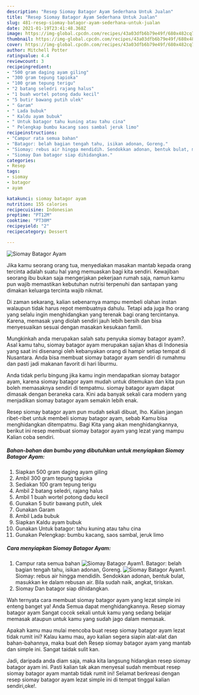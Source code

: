 ```yaml
---
description: "Resep Siomay Batagor Ayam Sederhana Untuk Jualan"
title: "Resep Siomay Batagor Ayam Sederhana Untuk Jualan"
slug: 481-resep-siomay-batagor-ayam-sederhana-untuk-jualan
date: 2021-01-19T23:41:48.368Z
image: https://img-global.cpcdn.com/recipes/43a03dfb6b79e49f/680x482cq70/siomay-batagor-ayam-foto-resep-utama.jpg
thumbnail: https://img-global.cpcdn.com/recipes/43a03dfb6b79e49f/680x482cq70/siomay-batagor-ayam-foto-resep-utama.jpg
cover: https://img-global.cpcdn.com/recipes/43a03dfb6b79e49f/680x482cq70/siomay-batagor-ayam-foto-resep-utama.jpg
author: Mitchell Potter
ratingvalue: 4.4
reviewcount: 3
recipeingredient:
- "500 gram daging ayam giling"
- "300 gram tepung tapioka"
- "100 gram tepung terigu"
- "2 batang seledri rajang halus"
- "1 buah wortel potong dadu kecil"
- "5 butir bawang putih ulek"
- " Garam"
- " Lada bubuk"
- " Kaldu ayam bubuk"
- " Untuk batagor tahu kuning atau tahu cina"
- " Pelengkap bumbu kacang saos sambal jeruk limo"
recipeinstructions:
- "Campur rata semua bahan"
- "Batagor: belah bagian tengah tahu, isikan adonan, Goreng."
- "Siomay: rebus air hingga mendidih. Sendokkan adonan, bentuk bulat, masukkan ke dalam rebusan air. Bila sudah naik, angkat, tiriskan."
- "Siomay Dan batagor siap dihidangkan."
categories:
- Resep
tags:
- siomay
- batagor
- ayam

katakunci: siomay batagor ayam 
nutrition: 155 calories
recipecuisine: Indonesian
preptime: "PT12M"
cooktime: "PT30M"
recipeyield: "2"
recipecategory: Dessert

---
```



![Siomay Batagor Ayam](https://img-global.cpcdn.com/recipes/43a03dfb6b79e49f/680x482cq70/siomay-batagor-ayam-foto-resep-utama.jpg)

Jika kamu seorang orang tua, menyediakan masakan mantab kepada orang tercinta adalah suatu hal yang memuaskan bagi kita sendiri. Kewajiban seorang ibu bukan saja mengerjakan pekerjaan rumah saja, namun kamu pun wajib memastikan kebutuhan nutrisi terpenuhi dan santapan yang dimakan keluarga tercinta wajib nikmat.

Di zaman  sekarang, kalian sebenarnya mampu membeli olahan instan walaupun tidak harus repot membuatnya dahulu. Tetapi ada juga lho orang yang selalu ingin menghidangkan yang terenak bagi orang tercintanya. Karena, memasak yang diolah sendiri jauh lebih bersih dan bisa menyesuaikan sesuai dengan masakan kesukaan famili. 



Mungkinkah anda merupakan salah satu penyuka siomay batagor ayam?. Asal kamu tahu, siomay batagor ayam merupakan sajian khas di Indonesia yang saat ini disenangi oleh kebanyakan orang di hampir setiap tempat di Nusantara. Anda bisa membuat siomay batagor ayam sendiri di rumahmu dan pasti jadi makanan favorit di hari liburmu.

Anda tidak perlu bingung jika kamu ingin mendapatkan siomay batagor ayam, karena siomay batagor ayam mudah untuk ditemukan dan kita pun boleh memasaknya sendiri di tempatmu. siomay batagor ayam dapat dimasak dengan beraneka cara. Kini ada banyak sekali cara modern yang menjadikan siomay batagor ayam semakin lebih enak.

Resep siomay batagor ayam pun mudah sekali dibuat, lho. Kalian jangan ribet-ribet untuk membeli siomay batagor ayam, sebab Kamu bisa menghidangkan ditempatmu. Bagi Kita yang akan menghidangkannya, berikut ini resep membuat siomay batagor ayam yang lezat yang mampu Kalian coba sendiri.

<!--inarticleads1-->

##### Bahan-bahan dan bumbu yang dibutuhkan untuk menyiapkan Siomay Batagor Ayam:

1. Siapkan 500 gram daging ayam giling
1. Ambil 300 gram tepung tapioka
1. Sediakan 100 gram tepung terigu
1. Ambil 2 batang seledri, rajang halus
1. Ambil 1 buah wortel potong dadu kecil
1. Gunakan 5 butir bawang putih, ulek
1. Gunakan  Garam
1. Ambil  Lada bubuk
1. Siapkan  Kaldu ayam bubuk
1. Gunakan  Untuk batagor: tahu kuning atau tahu cina
1. Gunakan  Pelengkap: bumbu kacang, saos sambal, jeruk limo




<!--inarticleads2-->

##### Cara menyiapkan Siomay Batagor Ayam:

1. Campur rata semua bahan
<img src="https://img-global.cpcdn.com/steps/bc28b61779d7c79d/160x128cq70/siomay-batagor-ayam-langkah-memasak-1-foto.jpg" alt="Siomay Batagor Ayam">1. Batagor: belah bagian tengah tahu, isikan adonan, Goreng.
<img src="https://img-global.cpcdn.com/steps/db540046ee0cd798/160x128cq70/siomay-batagor-ayam-langkah-memasak-2-foto.jpg" alt="Siomay Batagor Ayam">1. Siomay: rebus air hingga mendidih. Sendokkan adonan, bentuk bulat, masukkan ke dalam rebusan air. Bila sudah naik, angkat, tiriskan.
1. Siomay Dan batagor siap dihidangkan.




Wah ternyata cara membuat siomay batagor ayam yang lezat simple ini enteng banget ya! Anda Semua dapat menghidangkannya. Resep siomay batagor ayam Sangat cocok sekali untuk kamu yang sedang belajar memasak ataupun untuk kamu yang sudah jago dalam memasak.

Apakah kamu mau mulai mencoba buat resep siomay batagor ayam lezat tidak rumit ini? Kalau kamu mau, ayo kalian segera siapin alat-alat dan bahan-bahannya, maka buat deh Resep siomay batagor ayam yang mantab dan simple ini. Sangat taidak sulit kan. 

Jadi, daripada anda diam saja, maka kita langsung hidangkan resep siomay batagor ayam ini. Pasti kalian tak akan menyesal sudah membuat resep siomay batagor ayam mantab tidak rumit ini! Selamat berkreasi dengan resep siomay batagor ayam lezat simple ini di tempat tinggal kalian sendiri,oke!.

